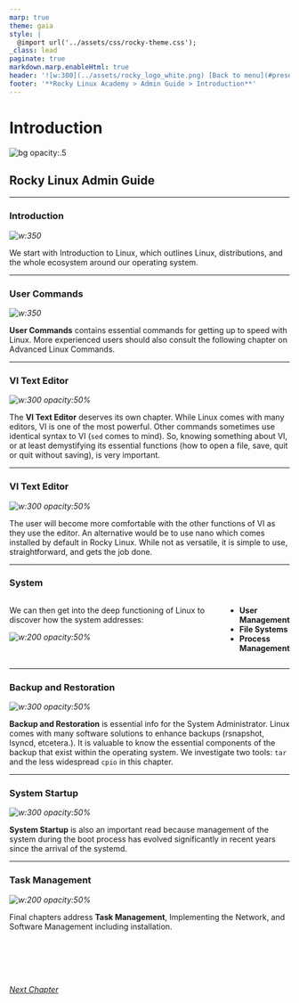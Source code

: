 ```yaml
---
marp: true
theme: gaia
style: |
  @import url('../assets/css/rocky-theme.css');
_class: lead
paginate: true
markdown.marp.enableHtml: true
header: '![w:300](../assets/rocky_logo_white.png) [Back to menu](#presentation-menu)'
footer: '**Rocky Linux Academy > Admin Guide > Introduction**'
---
```


# Introduction
<!-- markdownlint-disable MD024 -->
![bg opacity:.5](../assets/rocky_linux_logo.svg)

<div class="intro">

## Rocky Linux Admin Guide

</div>

---

### Introduction

<i class="fa-pull-right">![w:350](../assets/rocky_linux_logo.svg)</i>

We start with Introduction to Linux, which outlines Linux, distributions, and the whole ecosystem around our operating system.

---

### User Commands

<i class="fa-pull-right">![w:350](./images/user-commands.png)</i>

**User Commands** contains essential commands for getting up to speed with Linux. More experienced users should also consult the following chapter on Advanced Linux Commands.

---

### VI Text Editor

<i class="fa-pull-right">![w:300 opacity:50%](./images/vi-text-editor.png)</i>

The **VI Text Editor** deserves its own chapter. While Linux comes with many editors, VI is one of the most powerful. Other commands sometimes use identical syntax to VI (`sed` comes to mind). So, knowing something about VI, or at least demystifying its essential functions (how to open a file, save, quit or quit without saving), is very important.

---

### VI Text Editor

<i class="fa-pull-right">![w:300 opacity:50%](./images/vi-text-editor.png)</i>

The user will become more comfortable with the other functions of VI as they use the editor. An alternative would be to use nano which comes installed by default in Rocky Linux. While not as versatile, it is simple to use, straightforward, and gets the job done.

---

### System

<div class="columns">
<div>

We can then get into the deep functioning of Linux to discover how the system addresses:

<i class="fa-pull-left">![w:200 opacity:50%](./images/system.png)</i>

</div>
<div>

* **User Management**
* **File Systems**
* **Process Management**

</div>
</div>

---

### Backup and Restoration

<i class="fa-pull-right">![w:300 opacity:50%](./images/backup.png)</i>

**Backup and Restoration** is essential info for the System Administrator. Linux comes with many software solutions to enhance backups (rsnapshot, lsyncd, etcetera.). It is valuable to know the essential components of the backup that exist within the operating system. We investigate two tools: `tar` and the less widespread `cpio` in this chapter.

---

### System Startup

<i class="fa-pull-right">![w:300 opacity:50%](./images/start-system.png)</i>

**System Startup** is also an important read because management of the system during the boot process has evolved significantly in recent years since the arrival of the systemd.

---

### Task Management

<i class="fa-pull-right fa-border">![w:200 opacity:50%](./images/task-management.png)</i>

Final chapters address **Task Management**, Implementing the Network, and Software Management including installation.

</br>
</br>
</br>
</br>

<i class="button">[Next Chapter](./01-presentation.html)</i>
